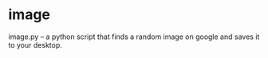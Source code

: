 # image
image.py – a python script that finds a random image on google and saves it to your desktop.
